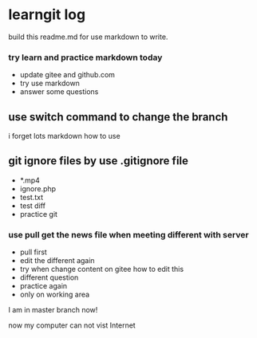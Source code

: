 # learngit log

build this readme.md for use markdown to write.

### try learn and practice markdown today
- update gitee and github.com
- try use markdown 
- answer some questions

## use switch command to change the branch

i forget lots markdown how to use

## git ignore files by use .gitignore file


- *.mp4
- ignore.php
- test.txt
- test diff 
- practice git 

### use pull get the news file when meeting different with server

+ pull first
+ edit the different again
+ try when change content on gitee how to edit this 
+ different question
+ practice again
+ only on working area


I am in master branch now!


now my computer can not vist Internet